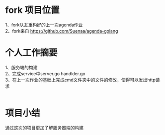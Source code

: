 
# fork 项目位置
1、fork队友重构好的上一次agenda作业                                   
2、fork来自 https://github.com/Suenaa/agenda-golang


# 个人工作摘要
1、服务端的构建                   
2、完成service中server.go  handlder.go                           
3、在上一次作业的基础上完成cmd文件夹中的文件的修改，使得可以发出http请求                                    
    	
# 项目小结
  通过这次的项目更加了解服务器端的构建

	
